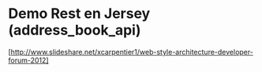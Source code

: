 Demo Rest en Jersey (address_book_api)
======================================



[http://www.slideshare.net/xcarpentier1/web-style-architecture-developer-forum-2012]
